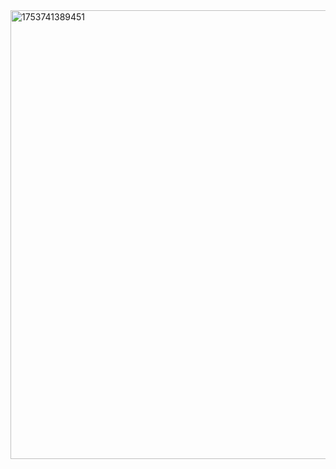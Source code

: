 <img width="3056" height="718" alt="1753741389451" src="https://github.com/user-attachments/assets/40311b64-a517-4e23-ba6c-2e73b9d2c10f" />
